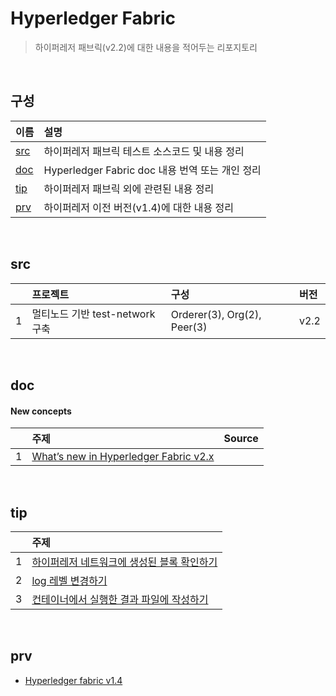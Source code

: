 # Hyperledger Fabric

> 하이퍼레저 패브릭(v2.2)에 대한 내용을 적어두는 리포지토리

<br>

## 구성

| 이름 | 설명 |
| :--- | :-------- |
| [src](#src) | 하이퍼레저 패브릭 테스트 소스코드 및 내용 정리 |
| [doc](#doc) | Hyperledger Fabric doc 내용 번역 또는 개인 정리 |
| [tip](#tip) | 하이퍼레저 패브릭 외에 관련된 내용 정리 |
| [prv](#prv) | 하이퍼레저 이전 버전(v1.4)에 대한 내용 정리 |

<br>

## src

| | 프로젝트 | 구성 | 버전 |
| :--: | :------- | :---- | :---- |
| 1 | 멀티노드 기반 test-network 구축 | Orderer(3), Org(2), Peer(3) | v2.2 |

<br>

## doc 

#### New concepts

| | 주제 | Source |
| :--: | :------- | :--------- |
| 1 | [What’s new in Hyperledger Fabric v2.x](/doc/v2.x/whatsnew.md) |        |

<br>

## tip

| | 주제 |
| :--: | :------- |
| 1 | [하이퍼레저 네트워크에 생성된 블록 확인하기](/tip/block_physical_path.md)  |
| 2 | [log 레벨 변경하기](/tip/change_log_level.md) |
| 3 | [컨테이너에서 실행한 결과 파일에 작성하기](/tip/get_result_file_from_container.md) |

<br>

## prv

- [Hyperledger fabric v1.4](/prv/v1.4/v1.4.md)

